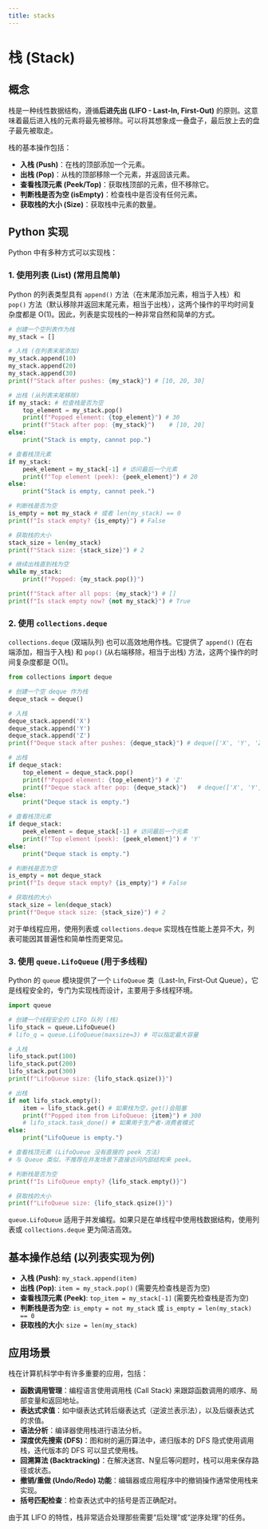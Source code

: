 ```yaml
---
title: stacks
---
```

# 栈 (Stack)

## 概念
栈是一种线性数据结构，遵循**后进先出 (LIFO - Last-In, First-Out)** 的原则。这意味着最后进入栈的元素将最先被移除。可以将其想象成一叠盘子，最后放上去的盘子最先被取走。

栈的基本操作包括：
-   **入栈 (Push)**：在栈的顶部添加一个元素。
-   **出栈 (Pop)**：从栈的顶部移除一个元素，并返回该元素。
-   **查看栈顶元素 (Peek/Top)**：获取栈顶部的元素，但不移除它。
-   **判断栈是否为空 (isEmpty)**：检查栈中是否没有任何元素。
-   **获取栈的大小 (Size)**：获取栈中元素的数量。

## Python 实现
Python 中有多种方式可以实现栈：

### 1. 使用列表 (List) (常用且简单)
Python 的列表类型具有 `append()` 方法（在末尾添加元素，相当于入栈）和 `pop()` 方法（默认移除并返回末尾元素，相当于出栈），这两个操作的平均时间复杂度都是 O(1)。因此，列表是实现栈的一种非常自然和简单的方式。

```python
# 创建一个空列表作为栈
my_stack = []

# 入栈 (在列表末尾添加)
my_stack.append(10)
my_stack.append(20)
my_stack.append(30)
print(f"Stack after pushes: {my_stack}") # [10, 20, 30]

# 出栈 (从列表末尾移除)
if my_stack: # 检查栈是否为空
    top_element = my_stack.pop()
    print(f"Popped element: {top_element}") # 30
    print(f"Stack after pop: {my_stack}")    # [10, 20]
else:
    print("Stack is empty, cannot pop.")

# 查看栈顶元素
if my_stack:
    peek_element = my_stack[-1] # 访问最后一个元素
    print(f"Top element (peek): {peek_element}") # 20
else:
    print("Stack is empty, cannot peek.")

# 判断栈是否为空
is_empty = not my_stack # 或者 len(my_stack) == 0
print(f"Is stack empty? {is_empty}") # False

# 获取栈的大小
stack_size = len(my_stack)
print(f"Stack size: {stack_size}") # 2

# 继续出栈直到栈为空
while my_stack:
    print(f"Popped: {my_stack.pop()}")

print(f"Stack after all pops: {my_stack}") # []
print(f"Is stack empty now? {not my_stack}") # True
```

### 2. 使用 `collections.deque`
`collections.deque` (双端队列) 也可以高效地用作栈。它提供了 `append()` (在右端添加，相当于入栈) 和 `pop()` (从右端移除，相当于出栈) 方法，这两个操作的时间复杂度都是 O(1)。

```python
from collections import deque

# 创建一个空 deque 作为栈
deque_stack = deque()

# 入栈
deque_stack.append('X')
deque_stack.append('Y')
deque_stack.append('Z')
print(f"Deque stack after pushes: {deque_stack}") # deque(['X', 'Y', 'Z'])

# 出栈
if deque_stack:
    top_element = deque_stack.pop()
    print(f"Popped element: {top_element}") # 'Z'
    print(f"Deque stack after pop: {deque_stack}")   # deque(['X', 'Y'])
else:
    print("Deque stack is empty.")

# 查看栈顶元素
if deque_stack:
    peek_element = deque_stack[-1] # 访问最后一个元素
    print(f"Top element (peek): {peek_element}") # 'Y'
else:
    print("Deque stack is empty.")

# 判断栈是否为空
is_empty = not deque_stack
print(f"Is deque stack empty? {is_empty}") # False

# 获取栈的大小
stack_size = len(deque_stack)
print(f"Deque stack size: {stack_size}") # 2
```
对于单线程应用，使用列表或 `collections.deque` 实现栈在性能上差异不大，列表可能因其普遍性和简单性而更常见。

### 3. 使用 `queue.LifoQueue` (用于多线程)
Python 的 `queue` 模块提供了一个 `LifoQueue` 类（Last-In, First-Out Queue），它是线程安全的，专门为实现栈而设计，主要用于多线程环境。

```python
import queue

# 创建一个线程安全的 LIFO 队列 (栈)
lifo_stack = queue.LifoQueue()
# lifo_q = queue.LifoQueue(maxsize=3) # 可以指定最大容量

# 入栈
lifo_stack.put(100)
lifo_stack.put(200)
lifo_stack.put(300)
print(f"LifoQueue size: {lifo_stack.qsize()}")

# 出栈
if not lifo_stack.empty():
    item = lifo_stack.get() # 如果栈为空，get()会阻塞
    print(f"Popped item from LifoQueue: {item}") # 300
    # lifo_stack.task_done() # 如果用于生产者-消费者模式
else:
    print("LifoQueue is empty.")

# 查看栈顶元素 (LifoQueue 没有直接的 peek 方法)
# 与 Queue 类似，不推荐在并发场景下直接访问内部结构来 peek。

# 判断栈是否为空
print(f"Is LifoQueue empty? {lifo_stack.empty()}")

# 获取栈的大小
print(f"LifoQueue size: {lifo_stack.qsize()}")
```
`queue.LifoQueue` 适用于并发编程。如果只是在单线程中使用栈数据结构，使用列表或 `collections.deque` 更为简洁高效。

## 基本操作总结 (以列表实现为例)

-   **入栈 (Push)**: `my_stack.append(item)`
-   **出栈 (Pop)**: `item = my_stack.pop()` (需要先检查栈是否为空)
-   **查看栈顶元素 (Peek)**: `top_item = my_stack[-1]` (需要先检查栈是否为空)
-   **判断栈是否为空**: `is_empty = not my_stack` 或 `is_empty = len(my_stack) == 0`
-   **获取栈的大小**: `size = len(my_stack)`

## 应用场景
栈在计算机科学中有许多重要的应用，包括：

-   **函数调用管理**：编程语言使用调用栈 (Call Stack) 来跟踪函数调用的顺序、局部变量和返回地址。
-   **表达式求值**：如中缀表达式转后缀表达式（逆波兰表示法），以及后缀表达式的求值。
-   **语法分析**：编译器使用栈进行语法分析。
-   **深度优先搜索 (DFS)**：图和树的遍历算法中，递归版本的 DFS 隐式使用调用栈，迭代版本的 DFS 可以显式使用栈。
-   **回溯算法 (Backtracking)**：在解决迷宫、N皇后等问题时，栈可以用来保存路径或状态。
-   **撤销/重做 (Undo/Redo) 功能**：编辑器或应用程序中的撤销操作通常使用栈来实现。
-   **括号匹配检查**：检查表达式中的括号是否正确配对。

由于其 LIFO 的特性，栈非常适合处理那些需要“后处理”或“逆序处理”的任务。
